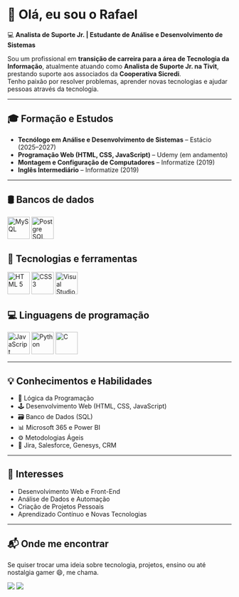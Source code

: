 # 👋 Olá, eu sou o **Rafael**

💻 **Analista de Suporte Jr. | Estudante de Análise e Desenvolvimento de Sistemas**

Sou um profissional em **transição de carreira para a área de Tecnologia da Informação**, atualmente atuando como **Analista de Suporte Jr. na Tivit**, prestando suporte aos associados da **Cooperativa Sicredi**.  
Tenho paixão por resolver problemas, aprender novas tecnologias e ajudar pessoas através da tecnologia.

---

## 🎓 Formação e Estudos

- **Tecnólogo em Análise e Desenvolvimento de Sistemas** – Estácio (2025–2027)  
- **Programação Web (HTML, CSS, JavaScript)** – Udemy (em andamento)  
- **Montagem e Configuração de Computadores** – Informatize (2019)  
- **Inglês Intermediário** – Informatize (2019)

---

## 🛢️ Bancos de dados

<div>
  <img src="https://cdn.jsdelivr.net/gh/devicons/devicon@latest/icons/mysql/mysql-original-wordmark.svg" width="50" height="50" alt="MySQL"/>
  <img src="https://cdn.jsdelivr.net/gh/devicons/devicon@latest/icons/postgresql/postgresql-original-wordmark.svg" width="50" height="50" alt="Postgre SQL"/>
</div>


## 🧰 Tecnologias e ferramentas

<div>
  <img src="https://cdn.jsdelivr.net/gh/devicons/devicon/icons/html5/html5-original.svg" width="50" height="50" alt="HTML 5"/>
  <img src="https://cdn.jsdelivr.net/gh/devicons/devicon/icons/css3/css3-original.svg" width="50" height="50" alt="CSS 3"/>
  <img src="https://cdn.jsdelivr.net/gh/devicons/devicon/icons/vscode/vscode-original.svg" width="50" height="50" alt="Visual Studio Code"/>
</div>


## 💻 Linguagens de programação

<div>
  <img src="https://cdn.jsdelivr.net/gh/devicons/devicon/icons/javascript/javascript-original.svg" width="50" height="50" alt="JavaScript"/>
  <img src="https://cdn.jsdelivr.net/gh/devicons/devicon/icons/python/python-original.svg" width="50" height="50" alt="Python"/>
  <img src="https://cdn.jsdelivr.net/gh/devicons/devicon/icons/c/c-original.svg" width="50" height="50" alt="C"/>
</div>

---

## 💡 Conhecimentos e Habilidades

- 🧠 Lógica da Programação  
- 🕹️ Desenvolvimento Web (HTML, CSS, JavaScript)  
- 🗃️ Banco de Dados (SQL)  
- 📊 Microsoft 365 e Power BI  
- ⚙️ Metodologias Ágeis  
- 🧩 Jira, Salesforce, Genesys, CRM  

---

## 🚀 Interesses

- Desenvolvimento Web e Front-End  
- Análise de Dados e Automação  
- Criação de Projetos Pessoais  
- Aprendizado Contínuo e Novas Tecnologias  

---

## 📬 Onde me encontrar

Se quiser trocar uma ideia sobre tecnologia, projetos, ensino ou até nostalgia gamer 😄, me chama.

<div>
  <a href = "mailto:orafael49@gmail.com"><img src="https://img.shields.io/badge/Gmail-D14836?style=for-the-badge&logo=gmail&logoColor=white" target="_blank"></a>
  <a href="https://www.linkedin.com/in/rafael-oliveira-b85ab0347" target="_blank"><img src="https://img.shields.io/badge/-LinkedIn-%230077B5?style=for-the-badge&logo=linkedin&logoColor=white" target="_blank"></a>   
</div>


